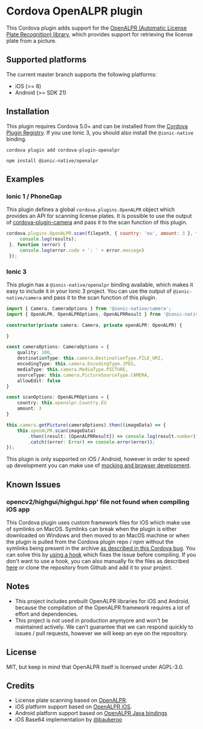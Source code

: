 # Cordova OpenALPR plugin
This Cordova plugin adds support for the [OpenALPR (Automatic License Plate Recognition) library](https://github.com/openalpr/openalpr), which provides support for retrieving the license plate from a picture.

## Supported platforms
The current master branch supports the following platforms:
- iOS (>= 8)
- Android (>= SDK 21)

## Installation
This plugin requires Cordova 5.0+ and can be installed from the [Cordova Plugin Registry](https://cordova.apache.org/plugins/). If you use Ionic 3, you should also install the `@ionic-native` binding.

`cordova plugin add cordova-plugin-openalpr`

`npm install @ionic-native/openalpr`

## Examples

### Ionic 1 / PhoneGap
This plugin defines a global `cordova.plugins.OpenALPR` object which provides an API for scanning license plates. It is possible to use the output of [cordova-plugin-camera](https://cordova.apache.org/docs/en/latest/reference/cordova-plugin-camera/) and pass it to the scan function of this plugin.

```javascript
cordova.plugins.OpenALPR.scan(filepath, { country: 'eu', amount: 3 }, function (results) {
     console.log(results);
 }, function (error) {
     console.log(error.code + ': ' + error.message)
 });
 ```

### Ionic 3
This plugin has a `@ionic-native/openalpr` binding available, which makes it easy to include it in your Ionic 3 project. You can use the output of `@ionic-native/camera` and pass it to the scan function of this plugin.

```typescript
import { Camera, CameraOptions } from '@ionic-native/camera';
import { OpenALPR, OpenALPROptions, OpenALPRResult } from '@ionic-native/openalpr';

constructor(private camera: Camera, private openALPR: OpenALPR) {

}

const cameraOptions: CameraOptions = {
    quality: 100,
    destinationType: this.camera.DestinationType.FILE_URI,
    encodingType: this.camera.EncodingType.JPEG,
    mediaType: this.camera.MediaType.PICTURE,
    sourceType: this.camera.PictureSourceType.CAMERA,
    allowEdit: false
}

const scanOptions: OpenALPROptions = {
    country: this.openalpr.Country.EU
    amount: 3
}

this.camera.getPicture(cameraOptions).then((imageData) => {
    this.openALPR.scan(imageData)
        .then((result: [OpenALPRResult]) => console.log(result.number))
        .catch((error: Error) => console.error(error));
});
 ```

 This plugin is only supported on iOS / Android, however in order to speed up development you can make use of [mocking and browser development](https://github.com/ionic-team/ionic-native#mocking-and-browser-development).

## Known Issues 
### opencv2/highgui/highgui.hpp' file not found when compiling iOS app
This Cordova plugin uses custom framework files for iOS which make use of symlinks on MacOS. Symlinks can break when the plugin is either downloaded on Windows and then moved to an MacOS machine or when the plugin is pulled from the Cordova plugin repo / npm without the symlinks being present in the archive [as described in this Cordova bug](https://issues.apache.org/jira/browse/CB-6092). You can solve this by [using a hook](https://docs.microsoft.com/en-us/visualstudio/cross-platform/tools-for-cordova/tips-workarounds/ios-plugin-symlink-fix-readme?view=toolsforcordova-2015) which fixes the issue before compiling. If you don't want to use a hook, you can also manually fix the files as described [here](https://github.com/iMicknl/cordova-plugin-openalpr/issues/12) or clone the repository from Github and add it to your project.

## Notes
- This project includes prebuilt OpenALPR libraries for iOS and Android, because the compilation of the OpenALPR framework requires a lot of effort and dependencies.
- This project is not used in production anymyore and won't be maintained actively. We can't guarantee that we can respond quickly to issues / pull requests, however we will keep an eye on the repository. 

## License
MIT, but keep in mind that OpenALPR itself is licensed under AGPL-3.0.

## Credits
- License plate scanning based on [OpenALPR](https://github.com/openalpr/openalpr).
- iOS platform support based on [OpenALPR iOS](https://github.com/twelve17/openalpr-ios).
- Android platform support based on [OpenALPR Java bindings](https://github.com/openalpr/openalpr/tree/master/src/bindings/java)
- iOS Base64 implementation by [@baukeroo](https://github.com/baukeroo)
